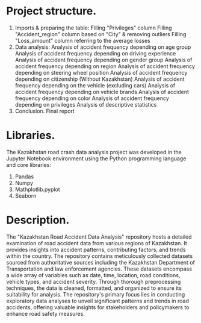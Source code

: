 # Project structure.
1. Imports & preparing the table:
    Filling "Privileges" column
    Filling "Accident_region" column based on "City" & removing outliers
    Filling "Loss_amount" column referring to the average losses
2. Data analysis:
    Analysis of accident frequency depending on age group
    Analysis of accident frequency depending on driving experience
    Analysis of accident frequency depending on gender group
    Analysis of accident frequency depending on region
    Analysis of accident frequency depending on steering wheel position
    Analysis of accident frequency depending on citizenship (Without Kazakhstan)
    Analysis of accident frequency depending on the vehicle (excluding cars)
    Analysis of accident frequency depending on vehicle brands
    Analysis of accident frequency depending on color
    Analysis of accident frequency depending on privileges
    Analysis of descriptive statistics
3. Conclusion.
    Final report 

# Libraries.
The Kazakhstan road crash data analysis project was developed in the Jupyter Notebook environment using the Python programming language and core libraries:
1. Pandas
2. Numpy
3. Mathplotlib.pyplot
4. Seaborn

# Description.
The "Kazakhstan Road Accident Data Analysis" repository hosts a detailed examination of road accident data from various regions of Kazakhstan. It provides insights into accident patterns, contributing factors, and trends within the country. The repository contains meticulously collected datasets sourced from authoritative sources including the Kazakhstan Department of Transportation and law enforcement agencies. These datasets encompass a wide array of variables such as date, time, location, road conditions, vehicle types, and accident severity. Through thorough preprocessing techniques, the data is cleaned, formatted, and organized to ensure its suitability for analysis. The repository's primary focus lies in conducting exploratory data analyses to unveil significant patterns and trends in road accidents, offering valuable insights for stakeholders and policymakers to enhance road safety measures.

